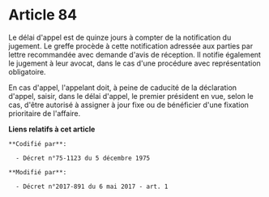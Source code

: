 # Article 84

Le délai d'appel est de quinze jours à compter de la notification du jugement. Le greffe procède à cette notification
adressée aux parties par lettre recommandée avec demande d'avis de réception. Il notifie également le jugement à leur avocat,
dans le cas d'une procédure avec représentation obligatoire.

En cas d'appel, l'appelant doit, à peine de caducité de la déclaration d'appel, saisir, dans le délai d'appel, le premier
président en vue, selon le cas, d'être autorisé à assigner à jour fixe ou de bénéficier d'une fixation prioritaire de
l'affaire.

**Liens relatifs à cet article**

	**Codifié par**:

	  - Décret n°75-1123 du 5 décembre 1975

	**Modifié par**:

	  - Décret n°2017-891 du 6 mai 2017 - art. 1
